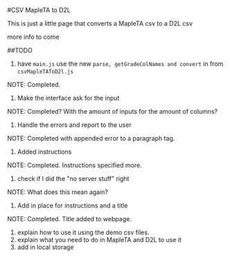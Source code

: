 #CSV MapleTA to D2L

This is just a little page that converts a MapleTA csv to a D2L csv

more info to come

##TODO


1. have `main.js` use the new `parse, getGradeColNames and convert` in from `csvMapleTAToD2l.js`

NOTE: Completed.

1. Make the interface ask for the input

NOTE: Completed?  With the amount of inputs for the amount of columns?

1. Handle the errors and report to the user

NOTE: Completed with appended error to a paragraph tag.

1. Added instructions

NOTE: Completed. Instructions specified more.

1. check if I did the "no server stuff" right

NOTE: What does this mean again?

1. Add in place for instructions and a title

NOTE: Completed.  Title added to webpage.

1. explain how to use it using the demo csv files.
1. explain what you need to do in MapleTA and D2L to use it
1. add in local storage